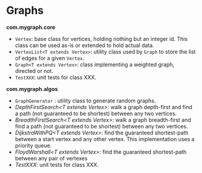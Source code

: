 # Graphs

<b>com.mygraph.core</b>
- <code>Vertex</code>: base class for vertices, holding nothing but an integer id. This class can be used as-is or extended to hold actual data.
- <code>VertexList\<T extends Vertex\></code>: utility class used by <code>Graph</code> to store the list of edges for a given <code>Vertex</code>.
- <code>Graph\<T extends Vertex\></code>: class implementing a weighted graph, directed or not.
- <code>TestXXX</code>: unit tests for class XXX.

<b>com.mygraph.algos</b>
- <code>GraphGenerator</code> : utility class to generate random graphs.
- <i>DepthFirstSearch\<T extends Vertex></i>: walk a graph depth-first and find a path (not guaranteed to be shortest) between any two vertices.
- <i>BreadthFirstSearch\<T extends Vertex></i>: walk a graph breadth-first and find a path (not guaranteed to be shortest) between any two  vertices.
- <i>DijkstraWithPQ\<T extends Vertex></i>: find the guaranteed shortest-path between a start vertex and any other vertex. This implementation uses a priority queue.
- <i>FloydWarshall\<T extends Vertex></i>: find the guaranteed shortest-path between any pair of vertexes
- <i>TestXXX</i>: unit tests for class XXX.


